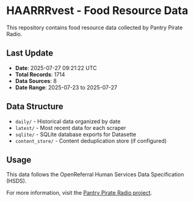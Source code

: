 # HAARRRvest - Food Resource Data

This repository contains food resource data collected by Pantry Pirate Radio.

## Last Update

- **Date**: 2025-07-27 09:21:22 UTC
- **Total Records**: 1714
- **Data Sources**: 8
- **Date Range**: 2025-07-23 to 2025-07-27

## Data Structure

- `daily/` - Historical data organized by date
- `latest/` - Most recent data for each scraper
- `sqlite/` - SQLite database exports for Datasette
- `content_store/` - Content deduplication store (if configured)

## Usage

This data follows the OpenReferral Human Services Data Specification (HSDS).

For more information, visit the [Pantry Pirate Radio project](https://github.com/For-The-Greater-Good/pantry-pirate-radio).
